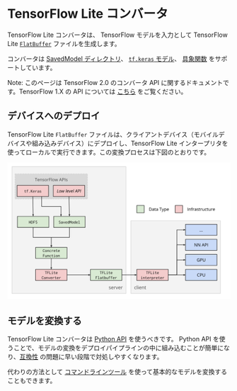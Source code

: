 # TensorFlow Lite コンバータ

TensorFlow Lite コンバータは、 TensorFlow モデルを入力として TensorFlow Lite [`FlatBuffer`](https://google.github.io/flatbuffers/) ファイルを生成します。

コンバータは [SavedModel ディレクトリ](https://www.tensorflow.org/beta/guide/saved_model)、 [`tf.keras` モデル](https://www.tensorflow.org/beta/guide/keras/overview)、 [具象関数](concrete_function.md) をサポートしています。

Note: このページは TensorFlow 2.0 のコンバータ API に関するドキュメントです。TensorFlow 1.X の API については [こちら](https://www.tensorflow.org/lite/convert/) をご覧ください。

## デバイスへのデプロイ

TensorFlow Lite `FlatBuffer` ファイルは、クライアントデバイス（モバイルデバイスや組み込みデバイス）にデプロイし、TensorFlow Lite インタープリタを使ってローカルで実行できます。この変換プロセスは下図のとおりです。

![TFLite converter workflow](../images/convert/workflow.svg)

## モデルを変換する

TensorFlow Lite コンバータは [Python API](python_api.md) を使うべきです。
Python API を使うことで、モデルの変換をデプロイパイプラインの中に組み込むことが簡単になり、[互換性](../../guide/ops_compatibility.md) の問題に早い段階で対処しやすくなります。

代わりの方法として [コマンドラインツール](cmdline.md) を使って基本的なモデルを変換することもできます。
